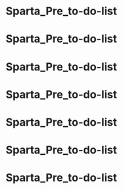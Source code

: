 # Sparta_Pre_to-do-list
# Sparta_Pre_to-do-list
# Sparta_Pre_to-do-list
# Sparta_Pre_to-do-list
# Sparta_Pre_to-do-list
# Sparta_Pre_to-do-list
# Sparta_Pre_to-do-list
